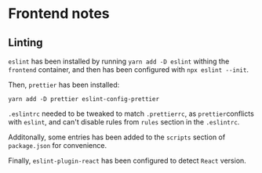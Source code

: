 # Frontend notes

## Linting

`eslint` has been installed by running `yarn add -D eslint` withing the
`frontend` container, and then has been configured with `npx eslint --init`.

Then, `prettier` has been installed:

    yarn add -D prettier eslint-config-prettier

`.eslintrc` needed to be tweaked to match `.prettierrc`,
as `prettier`conflicts with `eslint`, and can't disable rules from `rules`
section in the `.eslintrc`.

Additonally, some entries has been added to the `scripts` section of `package.json`
for convenience.

Finally, `eslint-plugin-react` has been configured to detect `React` version.

